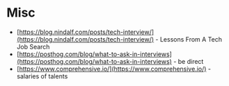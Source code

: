 # Misc

- [https://blog.nindalf.com/posts/tech-interview/](https://blog.nindalf.com/posts/tech-interview/) - Lessons From A Tech Job Search
- [https://posthog.com/blog/what-to-ask-in-interviews](https://posthog.com/blog/what-to-ask-in-interviews) - be direct
- [https://www.comprehensive.io/](https://www.comprehensive.io/) - salaries of talents
